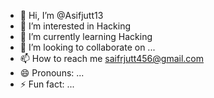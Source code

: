 - 👋 Hi, I’m @Asifjutt13
- 👀 I’m interested in Hacking 
- 🌱 I’m currently learning Hacking
- 💞️ I’m looking to collaborate on ...
- 📫 How to reach me saifrjutt456@gmail.com
- 😄 Pronouns: ...
- ⚡ Fun fact: ...

<!---
Asifjutt13/Asifjutt13 is a ✨ special ✨ repository because its `README.md` (this file) appears on your GitHub profile.
You can click the Preview link to take a look at your changes.
--->

